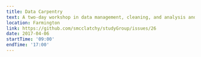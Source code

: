 ```yaml
---
title: Data Carpentry
text: A two-day workshop in data management, cleaning, and analysis and visualization with Python.
location: Farmington
link: https://github.com/smcclatchy/studyGroup/issues/26
date: 2017-04-06
startTime: '09:00'
endTime: '17:00'
---
```

